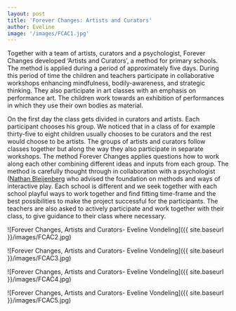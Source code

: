 ```yaml
---
layout: post
title: 'Forever Changes: Artists and Curators'
author: Eveline
image: '/images/FCAC1.jpg'
---
```


Together with a team of artists, curators and a psychologist, Forever Changes developed ‘Artists and Curators’, a method for primary schools. The method is applied during a period of approximately five days. During this period of time the children and teachers participate in collaborative workshops enhancing mindfulness, bodily-awareness, and strategic thinking. They also participate in art classes with an emphasis on performance art. The children work towards an exhibition of performances in which they use their own bodies as material. 

On the first day the class gets divided in curators and artists. Each participant chooses his group. We noticed that in a class of for example thirty-five to eight children usually chooses to be curators and the rest would choose to be artists. The groups of artists and curators follow classes together but along the way they also participate in separate workshops. The method Forever Changes applies questions how to work along each other combining different ideas and inputs from each group.  The method is carefully thought through in collaboration with a psychologist ([Nathan Bleijenberg](https://www.linkedin.com/in/nathan-bleijenberg-794906b2/?originalSubdomain=nl) who advised the foundation on methods and ways of interactive play.  Each school is different and we seek together with each school playful ways to work together and find fitting time-frame and the best possibilities to make the project successful for the participants. The teachers are also asked to actively participate and work together with their 	class, to give guidance to their class where necessary. 

![Forever Changes, Artists and Curators- Eveline Vondeling]({{ site.baseurl }}/images/FCAC2.jpg)

![Forever Changes, Artists and Curators- Eveline Vondeling]({{ site.baseurl }}/images/FCAC3.jpg)

![Forever Changes, Artists and Curators- Eveline Vondeling]({{ site.baseurl }}/images/FCAC4.jpg)

![Forever Changes, Artists and Curators- Eveline Vondeling]({{ site.baseurl }}/images/FCAC5.jpg)
